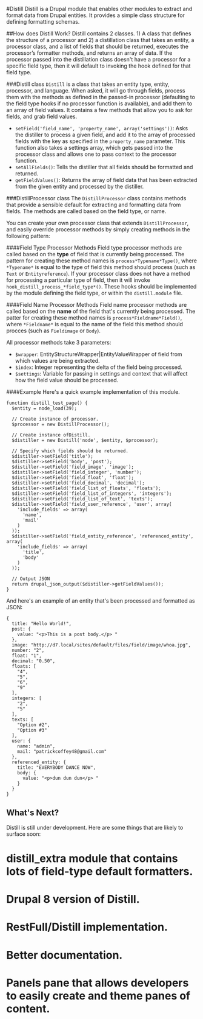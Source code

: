 #Distill
Distill is a Drupal module that enables other modules to extract and format
data from Drupal entities. It provides a simple class structure for defining
formatting schemas.

##How does Distill Work?
Distill contains 2 classes. 1) A class that defines the structure of a
processor and 2) a distillation class that takes an entity, a processor class,
and a list of fields that should be returned, executes the processor’s
formatter methods, and returns an array of data. If the processor passed into
the distillation class doesn't have a processor for a specific field type,
then it will default to invoking the hook defined for that field type.

###Distill class
`Distill` is a class that takes an entity type, entity, processor, and
language. When asked, it will go through fields, process them with the
methods as defined in the passed-in processor (defaulting to the field type
hooks if no processor function is available), and add them to an array of
field values. It contains a few methods that allow you to ask for fields, and
grab field values.

- `setField('field_name', 'property_name', array('settings'))`: Asks the
distiller to process a given field, and add it to the array of processed fields
with the key as specified in the `property_name` parameter. This function also
takes a settings array, which gets passed into the processor class and allows
one to pass context to the processor function.
- `setAllFields()`: Tells the distiller that all fields should be formatted
and returned.
- `getFieldValues()`: Returns the array of field data that has been extracted
from the given entity and processed by the distiller.

###DistillProcessor class
The `DistillProcessor` class contains methods that provide a sensible default
for extracting and formatting data from fields. The methods are called based
on the field type, or name.

You can create your own processor class that extends `DistillProcessor`, and
easily override processor methods by simply creating methods in the following
pattern:

####Field Type Processor Methods
Field type processor methods are called based on the **type** of field that is
currently being processed. The pattern for creating these method names is
`process*Typename*Type()`, where `*Typename*` is equal to the type of field
this method should process (such as `Text` or `Entityreference`). If your
processor class does not have a method for processing a particular type of
field, then it will invoke `hook_distill_process_*field_type*()`. These
hooks should be implemented by the module defining the field type, or within
the `distill.module` file.


####Field Name Processor Methods
Field name processor methods are called based on the **name** of the field
that's currently being processed. The patter for creating these method names
is `process*Fieldname*Field()`, where `*Fieldname*` is equal to the name of
the field this method should procces (such as `Fieldimage` or `Body`).

All processor methods take 3 parameters:

 - `$wrapper`: EntityStructureWrapper|EntityValueWrapper of field from which
 values are being extracted.
 - `$index`: Integer representing the delta of the field being processed.
 - `$settings`: Variable for passing in settings and context that will affect
 how the field value should be processed.

####Example
Here's a quick example implementation of this module.

```
function distill_test_page() {
  $entity = node_load(39);

  // Create instance of processor.
  $processor = new DistillProcessor();

  // Create instance ofDistill.
  $distiller = new Distill('node', $entity, $processor);

  // Specify which fields should be returned.
  $distiller->setField('title');
  $distiller->setField('body', 'post');
  $distiller->setField('field_image', 'image');
  $distiller->setField('field_integer', 'number');
  $distiller->setField('field_float', 'float');
  $distiller->setField('field_decimal', 'decimal');
  $distiller->setField('field_list_of_floats', 'floats');
  $distiller->setField('field_list_of_integers', 'integers');
  $distiller->setField('field_list_of_text', 'texts');
  $distiller->setField('field_user_reference', 'user', array(
    'include_fields' => array(
      'name',
      'mail'
    )
  ));
  $distiller->setField('field_entity_reference', 'referenced_entity', array(
    'include_fields' => array(
      'title',
      'body'
    )
  ));

  // Output JSON
  return drupal_json_output($distiller->getFieldValues());
}

```

And here's an example of an entity that's been processed and formatted as JSON:

```
{
  title: "Hello World!",
  post: {
    value: "<p>This is a post body.</p> "
  },
  image: "http://d7.local/sites/default/files/field/image/whoa.jpg",
  number: "2",
  float: "1",
  decimal: "0.50",
  floats: [
    "4",
    "5",
    "6",
    "9"
  ],
  integers: [
    "2",
    "5"
  ],
  texts: [
    "Option #2",
    "Option #3"
  ],
  user: {
    name: "admin",
    mail: "patrickcoffey48@gmail.com"
  },
  referenced_entity: {
    title: "EVERYBODY DANCE NOW",
    body: {
      value: "<p>dun dun dun</p> "
    }
  }
}
```

## What's Next?
Distill is still under development. Here are some things that are likely to surface soon:

# distill_extra module that contains lots of field-type default formatters.
# Drupal 8 version of Distill.
# RestFull/Distill implementation.
# Better documentation.
# Panels pane that allows developers to easily create and theme panes of content.
